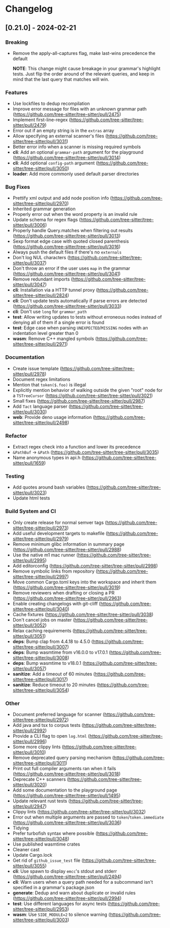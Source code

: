 # Changelog

## [0.21.0] - 2024-02-21

### Breaking
- Remove the apply-all-captures flag, make last-wins precedence the default

  **NOTE**: This change might cause breakage in your grammar's highlight tests.
  Just flip the order around of the relevant queries, and keep in mind that the
  last query that matches will win.

### Features
- Use lockfiles to dedup recompilation
- Improve error message for files with an unknown grammar path (https://github.com/tree-sitter/tree-sitter/pull/2475)
- Implement first-line-regex (https://github.com/tree-sitter/tree-sitter/pull/2479)
- Error out if an empty string is in the `extras` array
- Allow specifying an external scanner's files (https://github.com/tree-sitter/tree-sitter/pull/3031)
- Better error info when a scanner is missing required symbols
- **cli**: Add an optional `grammar-path` argument for the playground (https://github.com/tree-sitter/tree-sitter/pull/3014)
- **cli**: Add optional `config-path` argument (https://github.com/tree-sitter/tree-sitter/pull/3050)
- **loader**: Add more commonly used default parser directories


### Bug Fixes
- Prettify xml output and add node position info (https://github.com/tree-sitter/tree-sitter/pull/2970)
- Inherited grammar generation
- Properly error out when the word property is an invalid rule
- Update schema for regex flags (https://github.com/tree-sitter/tree-sitter/pull/3006)
- Properly handle Query.matches when filtering out results (https://github.com/tree-sitter/tree-sitter/pull/3013)
- Sexp format edge case with quoted closed parenthesis (https://github.com/tree-sitter/tree-sitter/pull/3016)
- Always push the default files if there's no `externals`
- Don't log NUL characters (https://github.com/tree-sitter/tree-sitter/pull/3037)
- Don't throw an error if the user uses `map` in the grammar (https://github.com/tree-sitter/tree-sitter/pull/3041)
- Remove redundant imports (https://github.com/tree-sitter/tree-sitter/pull/3047)
- **cli**: Installation via a HTTP tunnel proxy (https://github.com/tree-sitter/tree-sitter/pull/2824)
- **cli**: Don't update tests automatically if parse errors are detected (https://github.com/tree-sitter/tree-sitter/pull/3033)
- **cli**: Don't use `long` for `grammar_path`
- **test**: Allow writing updates to tests without erroneous nodes instead of denying all of them if a single error is found
- **test**: Edge case when parsing `UNEXPECTED`/`MISSING` nodes with an indentation level greater than 0
- **wasm**: Remove C++ mangled symbols (https://github.com/tree-sitter/tree-sitter/pull/2971)


### Documentation
- Create issue template (https://github.com/tree-sitter/tree-sitter/pull/2978)
- Document regex limitations
- Mention that `token($.foo)` is illegal
- Explicitly mention behavior of walking outside the given "root" node for a `TSTreeCursor` (https://github.com/tree-sitter/tree-sitter/pull/3021)
- Small fixes (https://github.com/tree-sitter/tree-sitter/pull/2987)
- Add `Tact` language parser (https://github.com/tree-sitter/tree-sitter/pull/3030)
- **web**: Provide deno usage information (https://github.com/tree-sitter/tree-sitter/pull/2498)


### Refactor
- Extract regex check into a function and lower its precedence
- `&PathBuf` -> `&Path` (https://github.com/tree-sitter/tree-sitter/pull/3035)
- Name anonymous types in api.h (https://github.com/tree-sitter/tree-sitter/pull/1659)


### Testing
- Add quotes around bash variables (https://github.com/tree-sitter/tree-sitter/pull/3023)
- Update html tests


### Build System and CI
- Only create release for normal semver tags (https://github.com/tree-sitter/tree-sitter/pull/2973)
- Add useful development targets to makefile (https://github.com/tree-sitter/tree-sitter/pull/2979)
- Remove minimum glibc information in summary page (https://github.com/tree-sitter/tree-sitter/pull/2988)
- Use the native m1 mac runner (https://github.com/tree-sitter/tree-sitter/pull/2995)
- Add editorconfig (https://github.com/tree-sitter/tree-sitter/pull/2998)
- Remove symbolic links from repository (https://github.com/tree-sitter/tree-sitter/pull/2997)
- Move common Cargo.toml keys into the workspace and inherit them (https://github.com/tree-sitter/tree-sitter/pull/3019)
- Remove reviewers when drafting or closing a PR (https://github.com/tree-sitter/tree-sitter/pull/2963)
- Enable creating changelogs with git-cliff (https://github.com/tree-sitter/tree-sitter/pull/3040)
- Cache fixtures (https://github.com/tree-sitter/tree-sitter/pull/3038)
- Don't cancel jobs on master (https://github.com/tree-sitter/tree-sitter/pull/3052)
- Relax caching requirements (https://github.com/tree-sitter/tree-sitter/pull/3051)
- **deps**: Bump clap from 4.4.18 to 4.5.0 (https://github.com/tree-sitter/tree-sitter/pull/3007)
- **deps**: Bump wasmtime from v16.0.0 to v17.0.1 (https://github.com/tree-sitter/tree-sitter/pull/3008)
- **deps**: Bump wasmtime to v18.0.1 (https://github.com/tree-sitter/tree-sitter/pull/3057)
- **sanitize**: Add a timeout of 60 minutes (https://github.com/tree-sitter/tree-sitter/pull/3017)
- **sanitize**: Reduce timeout to 20 minutes (https://github.com/tree-sitter/tree-sitter/pull/3054)


### Other
- Document preferred language for scanner (https://github.com/tree-sitter/tree-sitter/pull/2972)
- Add java and tsx to corpus tests (https://github.com/tree-sitter/tree-sitter/pull/2992)
- Provide a CLI flag to open `log.html` (https://github.com/tree-sitter/tree-sitter/pull/2996)
- Some more clippy lints (https://github.com/tree-sitter/tree-sitter/pull/3010)
- Remove deprecated query parsing mechanism (https://github.com/tree-sitter/tree-sitter/pull/3011)
- Print out full compiler arguments ran when it fails (https://github.com/tree-sitter/tree-sitter/pull/3018)
- Deprecate C++ scanners (https://github.com/tree-sitter/tree-sitter/pull/3020)
- Add some documentation to the playground page (https://github.com/tree-sitter/tree-sitter/pull/1495)
- Update relevant rust tests (https://github.com/tree-sitter/tree-sitter/pull/2947)
- Clippy lints (https://github.com/tree-sitter/tree-sitter/pull/3032)
- Error out when multiple arguments are passed to `token`/`token.immediate` (https://github.com/tree-sitter/tree-sitter/pull/3036)
- Tidying
- Prefer turbofish syntax where possible (https://github.com/tree-sitter/tree-sitter/pull/3048)
- Use published wasmtime crates
- Cleaner cast
- Update Cargo.lock
- Get rid of `github_issue_test` file (https://github.com/tree-sitter/tree-sitter/pull/3055)
- **cli**: Use spawn to display `emcc`'s stdout and stderr (https://github.com/tree-sitter/tree-sitter/pull/2494)
- **cli**: Warn users when a query path needed for a subcommand isn't specified in a grammar's package.json
- **generate**: Dedup and warn about duplicate or invalid rules (https://github.com/tree-sitter/tree-sitter/pull/2994)
- **test**: Use different languages for async tests (https://github.com/tree-sitter/tree-sitter/pull/2953)
- **wasm**: Use `SIDE_MODULE=2` to silence warning (https://github.com/tree-sitter/tree-sitter/pull/3003)


